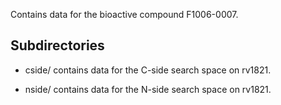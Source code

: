 Contains data for the bioactive compound F1006-0007.

## Subdirectories

- cside/ contains data for the C-side search space on rv1821.

- nside/ contains data for the N-side search space on rv1821.

